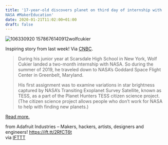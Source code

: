 ```yaml
---
title: '17-year-old discovers planet on third day of internship with
NASA #MakerEducation'
date: 2020-01-21T11:02:00+01:00
draft: false
---
```


![106330920 1578676140912wolfcukier](https://cdn-blog.adafruit.com/uploads/2020/01/106330920-1578676140912wolfcukier.jpg "106330920-1578676140912wolfcukier.jpg")

Inspiring story from last week! Via [CNBC](https://www.cnbc.com/2020/01/10/17-year-old-discovers-planet-on-third-day-of-internship-with-nasa.html).

> During his junior year at Scarsdale High School in New York, Wolf Cukier landed a two-month internship with NASA. So during the summer of 2019, he traveled down to NASA’s Goddard Space Flight Center in Greenbelt, Maryland.
> 
> His first assignment was to examine variations in star brightness captured by NASA’s Transiting Exoplanet Survey Satellite, known as TESS, as a part of the Planet Hunters TESS citizen science project. (The citizen science project allows people who don’t work for NASA to help with finding new planets.)

[Read more.](https://www.cnbc.com/2020/01/10/17-year-old-discovers-planet-on-third-day-of-internship-with-nasa.html)

  
  
from Adafruit Industries – Makers, hackers, artists, designers and engineers! https://ift.tt/2RfCT6t  
via [IFTTT](https://ifttt.com/?ref=da&site=blogger)